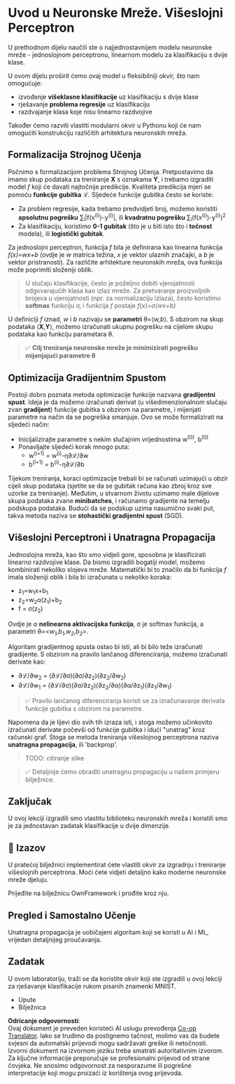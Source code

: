 <!--
CO_OP_TRANSLATOR_METADATA:
{
  "original_hash": "df98b2c59f87d8543135301e87969f70",
  "translation_date": "2025-05-20T02:27:59+00:00",
  "source_file": "15-rag-and-vector-databases/data/own_framework.md",
  "language_code": "hr"
}
-->
# Uvod u Neuronske Mreže. Višeslojni Perceptron

U prethodnom dijelu naučili ste o najjednostavnijem modelu neuronske mreže - jednoslojnom perceptronu, linearnom modelu za klasifikaciju s dvije klase.

U ovom dijelu proširit ćemo ovaj model u fleksibilniji okvir, što nam omogućuje:

* izvođenje **višeklasne klasifikacije** uz klasifikaciju s dvije klase
* rješavanje **problema regresije** uz klasifikaciju
* razdvajanje klasa koje nisu linearno razdvojive

Također ćemo razviti vlastiti modularni okvir u Pythonu koji će nam omogućiti konstrukciju različitih arhitektura neuronskih mreža.

## Formalizacija Strojnog Učenja

Počnimo s formalizacijom problema Strojnog Učenja. Pretpostavimo da imamo skup podataka za treniranje **X** s oznakama **Y**, i trebamo izgraditi model *f* koji će davati najtočnije predikcije. Kvaliteta predikcija mjeri se pomoću **funkcije gubitka** ℒ. Sljedeće funkcije gubitka često se koriste:

* Za problem regresije, kada trebamo predvidjeti broj, možemo koristiti **apsolutnu pogrešku** ∑<sub>i</sub>|f(x<sup>(i)</sup>)-y<sup>(i)</sup>|, ili **kvadratnu pogrešku** ∑<sub>i</sub>(f(x<sup>(i)</sup>)-y<sup>(i)</sup>)<sup>2</sup>
* Za klasifikaciju, koristimo **0-1 gubitak** (što je u biti isto što i **točnost** modela), ili **logistički gubitak**.

Za jednoslojni perceptron, funkcija *f* bila je definirana kao linearna funkcija *f(x)=wx+b* (ovdje je *w* matrica težina, *x* je vektor ulaznih značajki, a *b* je vektor pristranosti). Za različite arhitekture neuronskih mreža, ova funkcija može poprimiti složeniji oblik.

> U slučaju klasifikacije, često je poželjno dobiti vjerojatnosti odgovarajućih klasa kao izlaz mreže. Za pretvaranje proizvoljnih brojeva u vjerojatnosti (npr. za normalizaciju izlaza), često koristimo **softmax** funkciju σ, i funkcija *f* postaje *f(x)=σ(wx+b)*

U definiciji *f* iznad, *w* i *b* nazivaju se **parametri** θ=⟨*w,b*⟩. S obzirom na skup podataka ⟨**X**,**Y**⟩, možemo izračunati ukupnu pogrešku na cijelom skupu podataka kao funkciju parametara θ.

> ✅ **Cilj treniranja neuronske mreže je minimizirati pogrešku mijenjajući parametre θ**

## Optimizacija Gradijentnim Spustom

Postoji dobro poznata metoda optimizacije funkcije nazvana **gradijentni spust**. Ideja je da možemo izračunati derivat (u višedimenzionalnom slučaju zvan **gradijent**) funkcije gubitka s obzirom na parametre, i mijenjati parametre na način da se pogreška smanjuje. Ovo se može formalizirati na sljedeći način:

* Inicijalizirajte parametre s nekim slučajnim vrijednostima w<sup>(0)</sup>, b<sup>(0)</sup>
* Ponavljajte sljedeći korak mnogo puta:
    - w<sup>(i+1)</sup> = w<sup>(i)</sup>-η∂ℒ/∂w
    - b<sup>(i+1)</sup> = b<sup>(i)</sup>-η∂ℒ/∂b

Tijekom treniranja, koraci optimizacije trebali bi se računati uzimajući u obzir cijeli skup podataka (sjetite se da se gubitak računa kao zbroj kroz sve uzorke za treniranje). Međutim, u stvarnom životu uzimamo male dijelove skupa podataka zvane **minibatches**, i računamo gradijente na temelju podskupa podataka. Budući da se podskup uzima nasumično svaki put, takva metoda naziva se **stohastički gradijentni spust** (SGD).

## Višeslojni Perceptroni i Unatragna Propagacija

Jednoslojna mreža, kao što smo vidjeli gore, sposobna je klasificirati linearno razdvojive klase. Da bismo izgradili bogatiji model, možemo kombinirati nekoliko slojeva mreže. Matematički bi to značilo da bi funkcija *f* imala složeniji oblik i bila bi izračunata u nekoliko koraka:
* z<sub>1</sub>=w<sub>1</sub>x+b<sub>1</sub>
* z<sub>2</sub>=w<sub>2</sub>α(z<sub>1</sub>)+b<sub>2</sub>
* f = σ(z<sub>2</sub>)

Ovdje je α **nelinearna aktivacijska funkcija**, σ je softmax funkcija, a parametri θ=<*w<sub>1</sub>,b<sub>1</sub>,w<sub>2</sub>,b<sub>2</sub>*>.

Algoritam gradijentnog spusta ostao bi isti, ali bi bilo teže izračunati gradijente. S obzirom na pravilo lančanog diferenciranja, možemo izračunati derivate kao:

* ∂ℒ/∂w<sub>2</sub> = (∂ℒ/∂σ)(∂σ/∂z<sub>2</sub>)(∂z<sub>2</sub>/∂w<sub>2</sub>)
* ∂ℒ/∂w<sub>1</sub> = (∂ℒ/∂σ)(∂σ/∂z<sub>2</sub>)(∂z<sub>2</sub>/∂α)(∂α/∂z<sub>1</sub>)(∂z<sub>1</sub>/∂w<sub>1</sub>)

> ✅ Pravilo lančanog diferenciranja koristi se za izračunavanje derivata funkcije gubitka s obzirom na parametre.

Napomena da je lijevi dio svih tih izraza isti, i stoga možemo učinkovito izračunati derivate počevši od funkcije gubitka i idući "unatrag" kroz računski graf. Stoga se metoda treniranja višeslojnog perceptrona naziva **unatragna propagacija**, ili 'backprop'.

> TODO: citiranje slike

> ✅ Detaljnije ćemo obraditi unatragnu propagaciju u našem primjeru bilježnice.

## Zaključak

U ovoj lekciji izgradili smo vlastitu biblioteku neuronskih mreža i koristili smo je za jednostavan zadatak klasifikacije u dvije dimenzije.

## 🚀 Izazov

U pratećoj bilježnici implementirat ćete vlastiti okvir za izgradnju i treniranje višeslojnih perceptrona. Moći ćete vidjeti detaljno kako moderne neuronske mreže djeluju.

Prijeđite na bilježnicu OwnFramework i prođite kroz nju.

## Pregled i Samostalno Učenje

Unatragna propagacija je uobičajeni algoritam koji se koristi u AI i ML, vrijedan detaljnijeg proučavanja.

## Zadatak

U ovom laboratoriju, traži se da koristite okvir koji ste izgradili u ovoj lekciji za rješavanje klasifikacije rukom pisanih znamenki MNIST.

* Upute
* Bilježnica

**Odricanje odgovornosti**:  
Ovaj dokument je preveden koristeći AI uslugu prevođenja [Co-op Translator](https://github.com/Azure/co-op-translator). Iako se trudimo da postignemo tačnost, molimo vas da budete svjesni da automatski prijevodi mogu sadržavati greške ili netočnosti. Izvorni dokument na izvornom jeziku treba smatrati autoritativnim izvorom. Za ključne informacije preporučuje se profesionalni prijevod od strane čovjeka. Ne snosimo odgovornost za nesporazume ili pogrešne interpretacije koji mogu proizaći iz korištenja ovog prijevoda.